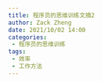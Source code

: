 ```yaml
---
title: 程序员的思维训练文摘2
author: Zack Zheng
date: 2021/10/02 14:00
categories:
 - 程序员的思维训练
tags:
 - 效率
 - 工作方法
---
```


<simple-img src="程序员的思维训练文摘2.svg" />
